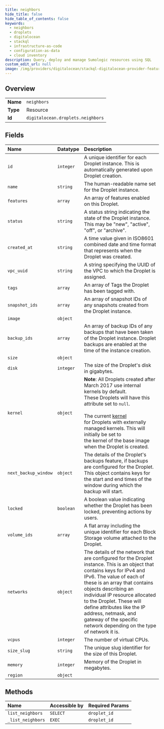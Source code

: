 ```yaml
---
title: neighbors
hide_title: false
hide_table_of_contents: false
keywords:
  - neighbors
  - droplets
  - digitalocean    
  - stackql
  - infrastructure-as-code
  - configuration-as-data
  - cloud inventory
description: Query, deploy and manage Sumologic resources using SQL
custom_edit_url: null
image: /img/providers/digitalocean/stackql-digitalocean-provider-featured-image.png
---
```

  
    

## Overview
<table><tbody>
<tr><td><b>Name</b></td><td><code>neighbors</code></td></tr>
<tr><td><b>Type</b></td><td>Resource</td></tr>
<tr><td><b>Id</b></td><td><code>digitalocean.droplets.neighbors</code></td></tr>
</tbody></table>

## Fields
| Name | Datatype | Description |
|:-----|:---------|:------------|
| `id` | `integer` | A unique identifier for each Droplet instance. This is automatically generated upon Droplet creation. |
| `name` | `string` | The human-readable name set for the Droplet instance. |
| `features` | `array` | An array of features enabled on this Droplet. |
| `status` | `string` | A status string indicating the state of the Droplet instance. This may be "new", "active", "off", or "archive". |
| `created_at` | `string` | A time value given in ISO8601 combined date and time format that represents when the Droplet was created. |
| `vpc_uuid` | `string` | A string specifying the UUID of the VPC to which the Droplet is assigned. |
| `tags` | `array` | An array of Tags the Droplet has been tagged with. |
| `snapshot_ids` | `array` | An array of snapshot IDs of any snapshots created from the Droplet instance. |
| `image` | `object` |  |
| `backup_ids` | `array` | An array of backup IDs of any backups that have been taken of the Droplet instance.  Droplet backups are enabled at the time of the instance creation. |
| `size` | `object` |  |
| `disk` | `integer` | The size of the Droplet's disk in gigabytes. |
| `kernel` | `object` | **Note**: All Droplets created after March 2017 use internal kernels by default.<br />These Droplets will have this attribute set to `null`.<br /><br />The current [kernel](https://www.digitalocean.com/docs/droplets/how-to/kernel/)<br />for Droplets with externally managed kernels. This will initially be set to<br />the kernel of the base image when the Droplet is created.<br /> |
| `next_backup_window` | `object` | The details of the Droplet's backups feature, if backups are configured for the Droplet. This object contains keys for the start and end times of the window during which the backup will start. |
| `locked` | `boolean` | A boolean value indicating whether the Droplet has been locked, preventing actions by users. |
| `volume_ids` | `array` | A flat array including the unique identifier for each Block Storage volume attached to the Droplet. |
| `networks` | `object` | The details of the network that are configured for the Droplet instance.  This is an object that contains keys for IPv4 and IPv6.  The value of each of these is an array that contains objects describing an individual IP resource allocated to the Droplet.  These will define attributes like the IP address, netmask, and gateway of the specific network depending on the type of network it is. |
| `vcpus` | `integer` | The number of virtual CPUs. |
| `size_slug` | `string` | The unique slug identifier for the size of this Droplet. |
| `memory` | `integer` | Memory of the Droplet in megabytes. |
| `region` | `object` |  |
## Methods
| Name | Accessible by | Required Params |
|:-----|:--------------|:----------------|
| `list_neighbors` | `SELECT` | `droplet_id` |
| `_list_neighbors` | `EXEC` | `droplet_id` |
